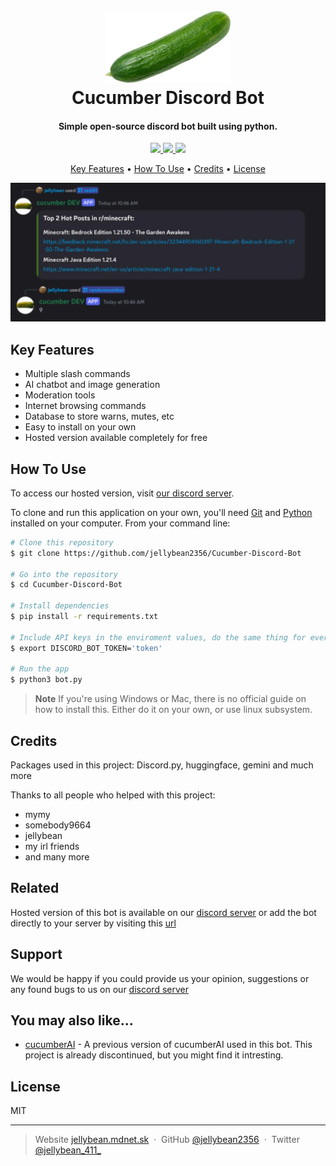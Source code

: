 <h1 align="center">
  <br>
  <a href="http://www.cucumber.mdnet.sk"><img src="https://raw.githubusercontent.com/jellybean2356/Cucumber-Discord-Bot/main/images/icon.png" alt="Cucumber Discord Bot" width="200"></a>
  <br>
  Cucumber Discord Bot
  <br>
</h1>

<h4 align="center">Simple open-source discord bot built using python.</h4>

<p align="center">
  <a href="http://www.cucumber.mdnet.sk">
    <img src="https://img.shields.io/badge/cucumber_site-lime?labelColor=gray&logo=googlechrome&logoColor=white">
  </a>
  <a href="https://discord.gg/UUu3r7DtAQ">
      <img src="https://img.shields.io/badge/discord_server-blurple?labelColor=gray&color=5865F2&logo=discord&logoColor=white">
  </a>
  <a href="http://www.jellybean.mdnet.sk">
    <img src="https://img.shields.io/badge/my_website-orange?labelColor=gray&logo=googlechrome&logoColor=white">
  </a>
</p>

<p align="center">
  <a href="#key-features">Key Features</a> •
  <a href="#how-to-use">How To Use</a> •
  <a href="#credits">Credits</a> •
  <a href="#license">License</a>
</p>

![screenshot](https://raw.githubusercontent.com/jellybean2356/Cucumber-Discord-Bot/main/images/screenshot.png)

## Key Features

* Multiple slash commands
* AI chatbot and image generation
* Moderation tools
* Internet browsing commands
* Database to store warns, mutes, etc
* Easy to install on your own
* Hosted version available completely for free

## How To Use
To access our hosted version, visit [our discord server](https://discord.gg/UUu3r7DtAQ).

To clone and run this application on your own, you'll need [Git](https://git-scm.com) and [Python](https://www.python.org/downloads/) installed on your computer. From your command line:

```bash
# Clone this repository
$ git clone https://github.com/jellybean2356/Cucumber-Discord-Bot

# Go into the repository
$ cd Cucumber-Discord-Bot

# Install dependencies
$ pip install -r requirements.txt

# Include API keys in the enviroment values, do the same thing for every other variable in config.py
$ export DISCORD_BOT_TOKEN='token'

# Run the app
$ python3 bot.py
```

> **Note**
> If you're using Windows or Mac, there is no official guide on how to install this. Either do it on your own, or use linux subsystem.


## Credits

Packages used in this project: Discord.py, huggingface, gemini and much more

Thanks to all people who helped with this project:

* mymy
* somebody9664
* jellybean
* my irl friends
* and many more

## Related

Hosted version of this bot is available on our [discord server](https://discord.gg/UUu3r7DtAQ) or add the bot directly to your server by visiting this [url](https://discord.com/oauth2/authorize?client_id=1203614092070486016&permissions=8&integration_type=0&scope=bot)

## Support

We would be happy if you could provide us your opinion, suggestions or any found bugs to us on our [discord server](https://discord.gg/UUu3r7DtAQ)

## You may also like...

- [cucumberAI](https://github.com/jellybean2356/Cucumber-Ai-Discord-Bot) - A previous version of cucumberAI used in this bot. This project is already discontinued, but you might find it intresting.

## License

MIT

---

> Website [jellybean.mdnet.sk](http://jellybean.mdnet.sk) &nbsp;&middot;&nbsp;
> GitHub [@jellybean2356](https://github.com/jellybean2356) &nbsp;&middot;&nbsp;
> Twitter [@jellybean_411_](https://x.com/jellybean_411_?t=yWSnzTg_t8CGeqgbiUyThw&s=09)